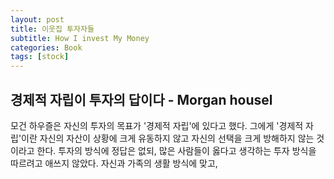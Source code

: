 ```yaml
---
layout: post
title: 이웃집 투자자들
subtitle: How I invest My Money
categories: Book
tags: [stock]
---
```


## 경제적 자립이 투자의 답이다 - Morgan housel
 모건 하우즐은 자신의 투자의 목표가 '경제적 자립'에 있다고 했다. 그에게 '경제적 자립'이란 자신의 자산이 상황에 크게 유동하지 않고 자신의 선택을 크게 방해하지 않는 것이라고 한다. 투자의 방식에 정답은 없되, 많은 사람들이 옳다고 생각하는 투자 방식을 따르려고 애쓰지 않았다. 자신과 가족의 생활 방식에 맞고, 
 
